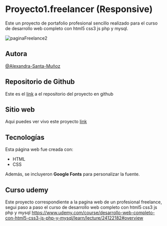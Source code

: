 # Proyecto1.freelancer (Responsive)
Este un proyecto de portafolio profesional sencillo realizado para el curso de desarrollo web completo con html5 css3 js php y mysql.

![paginaFreelance2](https://github.com/alexa272/Proyecto1.freelancer/assets/16126265/c3ea5380-f814-4da7-bc8b-7971cb97a8be)


## Autora

[@Alexandra-Santa-Muñoz](https://www.linkedin.com/in/asamu10/)

## Repositorio de Github

Este es el [link](https://github.com/alexa272/Proyecto1.freelancer/tree/main) a el repositorio del proyecto en github

## Sitio web

Aqui puedes ver vivo este proyecto [link](https://paginafreelancerasm.netlify.app/)

## Tecnologías

Esta página web fue creada con:

* HTML
* CSS

Además, se incluyeron **Google Fonts** para personalizar la fuente. 

## Curso udemy

Este proyecto correspondiente a la pagina web de un profesional freelance, segui paso a paso el curso de desarrollo web completo con html5 css3 js php y mysql https://www.udemy.com/course/desarrollo-web-completo-con-html5-css3-js-php-y-mysql/learn/lecture/24122182#overview
